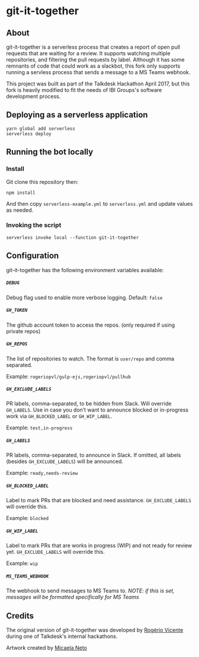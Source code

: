 # git-it-together

## About

git-it-together is a serverless process that creates a report of open pull requests that are waiting for a review. It supports watching multiple repositories, and filtering the pull requests by label. Although it has some remnants of code that could work as a slackbot, this fork only supports running a servless process that sends a message to a MS Teams webhook.

This project was built as part of the Talkdesk Hackathon April 2017, but this fork is heavily modified to fit the needs of IBI Groups's software development process.

## Deploying as a serverless application

```shell
yarn global add serverless
serverless deploy
```

## Running the bot locally

### Install

Git clone this repository then:

```shell
npm install
```

And then copy `serverless-example.yml` to `serverless.yml` and update values as needed.


### Invoking the script


```shell
serverless invoke local --function git-it-together
```

## Configuration

git-it-together has the following environment variables available:

##### `DEBUG`

Debug flag used to enable more verbose logging. Default: `false`

##### `GH_TOKEN`

The github account token to access the repos. (only required if using private repos)

##### `GH_REPOS`

The list of repositories to watch. The format is `user/repo` and comma separated.

Example: `rogeriopvl/gulp-ejs,rogeriopvl/pullhub`

##### `GH_EXCLUDE_LABELS`

PR labels, comma-separated, to be hidden from Slack. Will override `GH_LABELS`. Use in case you don’t want to announce blocked or in-progress work via `GH_BLOCKED_LABEL` or `GH_WIP_LABEL`.

Example: `test,in-progress`

##### `GH_LABELS`

PR labels, comma-separated, to announce in Slack. If omitted, all labels (besides `GH_EXCLUDE_LABELS`) will be announced.

Example: `ready,needs-review`

##### `GH_BLOCKED_LABEL`

Label to mark PRs that are blocked and need assistance. `GH_EXCLUDE_LABELS` will override this.

Example: `blocked`

##### `GH_WIP_LABEL`

Label to mark PRs that are works in progress (WIP) and not ready for review yet. `GH_EXCLUDE_LABELS` will override this.

Example: `wip`

##### `MS_TEAMS_WEBHOOK`

The webhook to send messages to MS Teams to. *NOTE: if this is set, messages will be formatted specifically for MS Teams*

## Credits

The original version of git-it-together was developed by [Rogério Vicente](https://github.com/rogeriopvl) during one of Talkdesk's internal hackathons.

Artwork created by [Micaela Neto](https://cargocollective.com/micaelaneto)
